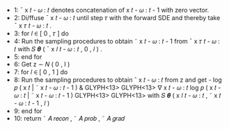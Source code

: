 - 1: ¯ x 𝑡 - 𝜔 : 𝑡 denotes concatenation of x 𝑡 - 𝜔 : 𝑡 - 1 with zero vector.
- 2: Di/ffuse ¯ x 𝑡 - 𝜔 : 𝑡 until step 𝜏 with the forward SDE and thereby take ¯ x 𝜏 𝑡 - 𝜔 : 𝑡 .
- 3: for 𝑙 ∈ [ 0 , 𝜏 ] do
- 4: Run the sampling procedures to obtain ˜ x 𝑡 - 𝜔 : 𝑡 - 1 from ¯ x 𝜏 𝑡 - 𝜔 : 𝑡 with 𝑆 𝜽 ( ¯ x 𝑙 𝑡 - 𝜔 : 𝑡 , 0 , 𝑙 ) .
- 5: end for
- 6: Get z ∼ 𝑁 ( 0 , I )
- 7: for 𝑙 ∈ [ 0 , 1 ] do
- 8: Run the sampling procedures to obtain ˆ x 𝑡 - 𝜔 : 𝑡 from z and get - log 𝑝 ( x 𝑡 | ˜ x 𝑡 - 𝜔 : 𝑡 - 1 ) & GLYPH<13> GLYPH<13> ∇ x 𝑡 - 𝜔 : 𝑡 log 𝑝 ( x 𝑡 - 𝜔 : 𝑡 | ˜ x 𝑡 - 𝜔 : 𝑡 - 1 ) GLYPH<13> GLYPH<13> with 𝑆 𝜽 ( x 𝑙 𝑡 - 𝜔 : 𝑡 , ˜ x 𝑡 - 𝜔 : 𝑡 - 1 , 𝑙 )
- 9: end for
- 10: return ˜ 𝐴 𝑟𝑒𝑐𝑜𝑛 , ˜ 𝐴 𝑝𝑟𝑜𝑏 , ˜ 𝐴 𝑔𝑟𝑎𝑑